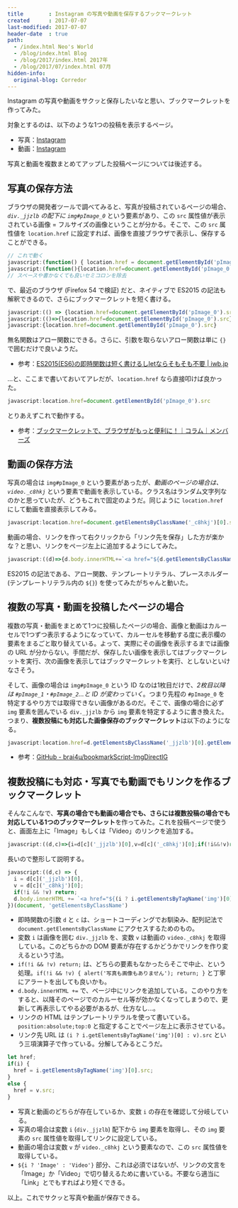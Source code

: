 ```yaml
---
title        : Instagram の写真や動画を保存するブックマークレット
created      : 2017-07-07
last-modified: 2017-07-07
header-date  : true
path:
  - /index.html Neo's World
  - /blog/index.html Blog
  - /blog/2017/index.html 2017年
  - /blog/2017/07/index.html 07月
hidden-info:
  original-blog: Corredor
---
```


Instagram の写真や動画をサクッと保存したいなと思い、ブックマークレットを作ってみた。

対象とするのは、以下のような1つの投稿を表示するページ。

- 写真：[Instagram](https://www.instagram.com/p/BTuxZbDg93W/)
- 動画：[Instagram](https://www.instagram.com/p/BTwWJD6AexM/)

写真と動画を複数まとめてアップした投稿ページについては後述する。

## 写真の保存方法

ブラウザの開発者ツールで調べてみると、写真が投稿されているページの場合、*`div._jjzlb` の配下に `img#pImage_0`* という要素があり、この `src` 属性値が表示されている画像 = フルサイズの画像ということが分かる。そこで、この `src` 属性値を `location.href` に設定すれば、画像を直接ブラウザで表示し、保存することができる。

```javascript
// これで動く
javascript:(function() { location.href = document.getElementById('pImage_0').src; })();
javascript:(function(){location.href=document.getElementById('pImage_0').src})()
// スペースや書かなくても良いセミコロンを除去
```

で、最近のブラウザ (Firefox 54 で検証) だと、ネイティブで ES2015 の記法も解釈できるので、さらにブックマークレットを短く書ける。

```javascript
javascript:(() => {location.href=document.getElementById('pImage_0').src})()
javascript:(()=>{location.href=document.getElementById('pImage_0').src})()
javascript:{location.href=document.getElementById('pImage_0').src}
```

無名関数はアロー関数にできる。さらに、引数を取らないアロー関数は単に `{}` で囲むだけで良いようだ。

- 参考：[ES2015(ES6)の即時関数は短く書けるしletならそもそも不要 | iwb.jp](https://iwb.jp/es2015-es6-immediate-function-let/)

…と、ここまで書いておいてアレだが、`location.href` なら直接叩けば良かった。

```javascript
javascript:location.href=document.getElementById('pImage_0').src
```

とりあえずこれで動作する。

- 参考：[ブックマークレットで、ブラウザがもっと便利に！｜コラム｜メンバーズ](http://blog.members.co.jp/article/22850)

## 動画の保存方法

写真の場合は `img#pImage_0` という要素があったが、*動画のページの場合は、`video._c8hkj`* という要素で動画を表示している。クラス名はランダム文字列なのかと思っていたが、どうもこれで固定のようだ。同じように `location.href` にして動画を直接表示してみる。

```javascript
javascript:location.href=document.getElementsByClassName('_c8hkj')[0].src
```

動画の場合、リンクを作って右クリックから「リンク先を保存」した方が楽かな？と思い、リンクをページ左上に追加するようにしてみた。

```javascript
javascript:((d)=>{d.body.innerHTML+=`<a href="${d.getElementsByClassName('_c8hkj')[0].src}" style="position:absolute;top:0">Video</a>`})(document)
```

ES2015 の記法である、アロー関数、テンプレートリテラル、プレースホルダー (テンプレートリテラル内の `${}`) を使ってみたがちゃんと動いた。

## 複数の写真・動画を投稿したページの場合

複数の写真・動画をまとめて1つに投稿したページの場合、画像と動画はカルーセルで1つずつ表示するようになっていて、カルーセルを移動する度に表示欄の要素をまるごと取り替えている。よって、実際にその画像を表示するまでは画像の URL が分からない。手間だが、保存したい画像を表示してはブックマークレットを実行、次の画像を表示してはブックマークレットを実行、としないといけなさそう。

そして、画像の場合は `img#pImage_0` という ID なのは1枚目だけで、*2枚目以降は `#pImage_1`・`#pImage_2`…と ID が変わっていく*。つまり先程の `#pImage_0` を特定するやり方では取得できない画像があるのだ。そこで、画像の場合に必ず `img` 要素を囲んでいる `div._jjzlb` から `img` 要素を特定するように書き換えた。つまり、**複数投稿にも対応した画像保存のブックマークレット**は以下のようになる。

```javascript
javascript:location.href=d.getElementsByClassName('_jjzlb')[0].getElementsByTagName('img')[0].src
```

- 参考：[GitHub - brai4u/bookmarkScript-ImgDirectIG](https://github.com/brai4u/bookmarkScript-ImgDirectIG)

## 複数投稿にも対応・写真でも動画でもリンクを作るブックマークレット

そんなこんなで、**写真の場合でも動画の場合でも、さらには複数投稿の場合でも対応している1つのブックマークレット**を作ってみた。これを投稿ページで使うと、画面左上に「Image」もしくは「Video」のリンクを追加する。

```javascript
javascript:((d,c)=>{i=d[c]('_jjzlb')[0],v=d[c]('_c8hkj')[0];if(!i&&!v)return;d.body.innerHTML+=`<a href="${(i?i.getElementsByTagName('img')[0]:v).src}" style="position:absolute;top:0">${i?'Image':'Video'}</a>`})(document,'getElementsByClassName')
```

長いので整形して説明する。

```javascript
javascript:((d,c) => {
  i = d[c]('_jjzlb')[0],
  v = d[c]('_c8hkj')[0];
  if(!i && !v) return;
  d.body.innerHTML += `<a href="${(i ? i.getElementsByTagName('img')[0] : v).src}" style="position:absolute;top:0">${i ? 'Image' : 'Video'}</a>`
})(document, 'getElementsByClassName')
```

- 即時関数の引数 `d` と `c` は、ショートコーディングでお馴染み、配列記法で `document.getElementsByClassName` にアクセスするためのもの。
- 変数 `i` は画像を囲む `div._jjzlb` を、変数 `v` は動画の `video._c8hkj` を取得している。このどちらかの DOM 要素が存在するかどうかでリンクを作り変えるという寸法。
- `if(!i && !v) return;` は、どちらの要素もなかったらそこで中止、という処理。`if(!i && !v) { alert('写真も画像もありません'); return; }` と丁寧にアラートを出しても良いかも。
- `d.body.innerHTML +=` で、ページ中にリンクを追加している。このやり方をすると、以降そのページでのカルーセル等が効かなくなってしまうので、更新して再表示してやる必要があるが、仕方なし…。
- リンクの HTML はテンプレートリテラルを使って書いている。`position:absolute;top:0` と指定することでページ左上に表示させている。
- リンク先 URL は `(i ? i.getElementsByTagName('img')[0] : v).src` という三項演算子で作っている。分解してみるとこうだ。

```javascript
let href;
if(i) {
  href = i.getElementsByTagName('img')[0].src;
}
else {
  href = v.src;
}
```

- 写真と動画のどちらが存在しているか、変数 `i` の存在を確認して分岐している。
- 写真の場合は変数 `i` (`div._jjzlb`) 配下から `img` 要素を取得し、その `img` 要素の `src` 属性値を取得してリンクに設定している。
- 動画の場合は変数 `v` が `video._c8hkj` という要素なので、この `src` 属性値を取得している。
- `${i ? 'Image' : 'Video'}` 部分、これは必須ではないが、リンクの文言を「Image」か「Video」で切り替えるために書いている。不要なら適当に「Link」とでもすればより短くできる。

以上。これでサクッと写真や動画が保存できる。
